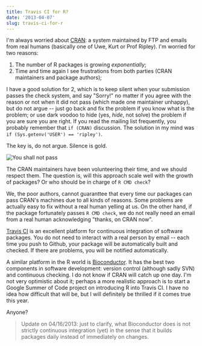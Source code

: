 ```yaml
---
title: Travis CI for R?
date: '2013-04-07'
slug: travis-ci-for-r
---
```


I'm always worried about [CRAN](http://cran.r-project.org): a system maintained by FTP and emails from real humans (basically one of Uwe, Kurt or Prof Ripley). I'm worried for two reasons:

1. The number of R packages is growing _exponentially_;
2. Time and time again I see frustrations from both parties (CRAN maintainers and package authors);

I have a good solution for 2, which is to keep silent when your submission passes the check system, and say "Sorry!" no matter if you agree with the reason or not when it did not pass (which made one maintainer unhappy), but do not argue -- just go back and fix the problem if you know what is the problem; or use dark voodoo to hide (yes, _hide_, not solve) the problem if you are sure you are right. If you read the mailing list frequently, you probably remember that `if (CRAN)` discussion. The solution in my mind was `if (Sys.getenv('USER') == 'ripley')`.

The key is, do not argue. Silence is gold.

![You shall not pass](http://i.imgur.com/3mdv0k9.jpg)

The CRAN maintainers have been volunteering their time, and we should respect them. The question is, will this approach scale well with the growth of packages? Or who should be in charge of `R CMD check`?

We, the poor authors, cannot guaranttee that every time our packages can pass CRAN's machines due to all kinds of reasons. Some problems are actually easy to fix without a real human yelling at us. On the other hand, if the package fortunately passes `R CMD check`, we do not really need an email from a real human acknowledging "thanks, on CRAN now".

[Travis CI](https://travis-ci.org/) is an excellent platform for continuous integration of software packages. You do not need to interact with a real person by email -- each time you push to Github, your package will be automatically built and checked. If there are problems, you will be notified automatically.

A similar platform in the R world is [Bioconductor](http://bioconductor.org/checkResults/). It has the best two components in software development: version control (although sadly SVN) and continuous checking. I do not know if CRAN will catch up one day. I'm not very optimistic about it; perhaps a more realistic approach is to start a Google Summer of Code project on introducing R into Travis CI. I have no idea how difficult that will be, but I will definitely be thrilled if it comes true this year.

Anyone?

> Update on 04/16/2013: just to clarify, what Bioconductor does is not strictly continuous integration (yet) in the sense that it builds packages daily instead of immediately on changes.
